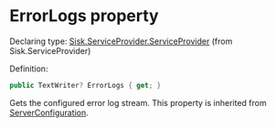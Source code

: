 <!--

Copyrights 2023 Sisk Framework - CypherPotato
Published under MIT license

!!! DO NOT EDIT THIS FILE !!!
This file was generated by a tool in the Sisk package. To edit the information in this documentation,
edit the XML documentation present in the Sisk source code.

-->


# ErrorLogs property

Declaring type: [Sisk.ServiceProvider.ServiceProvider](/spec/Sisk.ServiceProvider.ServiceProvider.md) (from Sisk.ServiceProvider)


Definition:

```cs
public TextWriter? ErrorLogs { get; }
```

Gets the configured error log stream. This property is inherited from <a href="/spec/Sisk.ServiceProvider.ServiceProvider.md">ServerConfiguration</a>.

